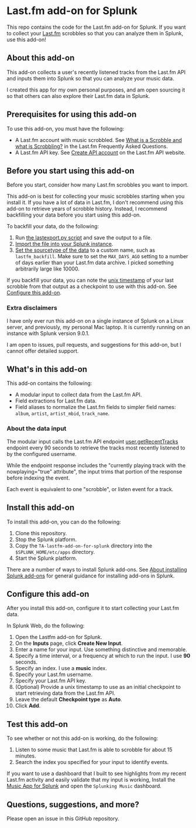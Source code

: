 # Last.fm add-on for Splunk

This repo contains the code for the Last.fm add-on for Splunk. If you want to collect your [Last.fm](https://www.last.fm/) scrobbles so that you can analyze them in Splunk, use this add-on!

## About this add-on

This add-on collects a user's recently listened tracks from the Last.fm API and inputs them into Splunk so that you can analyze your music data.

I created this app for my own personal purposes, and am open sourcing it so that others can also explore their Last.fm data in Splunk.

## Prerequisites for using this add-on

To use this add-on, you must have the following:

- A Last.fm account with music scrobbled. See [What is a Scrobble and what is Scrobbling?](https://cbsi.secure.force.com/lastfm/articles/LastFM/What-is-scrobbling) in the Last.fm Frequently Asked Questions.
- A Last.fm API key. See [Create API account](https://www.last.fm/api/account/create) on the Last.fm API website.

## Before you start using this add-on

Before you start, consider how many Last.fm scrobbles you want to import.

This add-on is best for collecting your music scrobbles starting when you install it. If you have a lot of data in Last.fm, I don't recommend using this add-on to retrieve years of scrobble history. Instead, I recommend backfilling your data before you start using this add-on.

To backfill your data, do the following:

1. Run [the lastexport.py script](https://github.com/encukou/lastscrape-gui/blob/master/lastexport.py) and save the output to a file.
2. [Import the file into your Splunk instance](https://docs.splunk.com/Documentation/Splunk/9.0.2/Data/Uploaddata).
3. [Set the sourcetype of the data](https://docs.splunk.com/Documentation/Splunk/9.0.2/Data/Setsourcetype) to a custom name, such as `lastfm_backfill`. Make sure to set the `MAX_DAYS_AGO` setting to a number of days earlier than your Last.fm data archive. I picked something arbitrarily large like 10000.

If you backfill your data, you can note the [unix timestamp](https://www.epochconverter.com/) of your last scrobble from that output as a checkpoint to use with this add-on. See [Configure this add-on](#configure-this-add-on).

### Extra disclaimers

I have only ever run this add-on on a single instance of Splunk on a Linux server, and previously, my personal Mac laptop. It is currently running on an instance with Splunk version 9.0.1.

I am open to issues, pull requests, and suggestions for this add-on, but I cannot offer detailed support.

## What's in this add-on

This add-on contains the following:

- A modular input to collect data from the Last.fm API.
- Field extractions for Last.fm data.
- Field aliases to normalize the Last.fm fields to simpler field names: `album`, `artist`, `artist_mbid`, `track_name`.

### About the data input

The modular input calls the Last.fm API endpoint [user.getRecentTracks](https://www.last.fm/api/show/user.getRecentTracks) endpoint every 90 seconds to retrieve the tracks most recently listened to by the configured username.

While the endpoint response includes the "currently playing track with the nowplaying="true" attribute", the input trims that portion of the response before indexing the event.

Each event is equivalent to one "scrobble", or listen event for a track.

## Install this add-on

To install this add-on, you can do the following:

1. Clone this repository.
2. Stop the Splunk platform.
3. Copy the `TA-lastfm-add-on-for-splunk` directory into the `$SPLUNK_HOME/etc/apps` directory.
4. Start the Splunk platform.

There are a number of ways to install Splunk add-ons. See [About installing Splunk add-ons](https://docs.splunk.com/Documentation/AddOns/released/Overview/Installingadd-ons) for general guidance for installing add-ons in Splunk.

## Configure this add-on

After you install this add-on, configure it to start collecting your Last.fm data.

In Splunk Web, do the following:

1. Open the Lastfm add-on for Splunk.
2. On the **Inputs** page, click **Create New Input**.
3. Enter a name for your input. Use something distinctive and memorable.
4. Specify a time interval, or a frequency at which to run the input. I use **90** seconds.
5. Specify an index. I use a **music** index.
6. Specify your Last.fm username.
7. Specify your Last.fm API key.
8. (Optional) Provide a unix timestamp to use as an initial checkpoint to start retrieving data from the Last.fm API.
9. Leave the default **Checkpoint type** as **Auto**.
10. Click **Add**.

## Test this add-on

To see whether or not this add-on is working, do the following:

1. Listen to some music that Last.fm is able to scrobble for about 15 minutes.
2. Search the index you specified for your input to identify events.

If you want to use a dashboard that I built to see highlights from my recent Last.fm activity and easily validate that my input is working, Install the [Music App for Splunk](https://github.com/smoreface/music_app_for_splunk) and open the `Splunking Music` dashboard.

## Questions, suggestions, and more?

Please open an issue in this GitHub repository.
